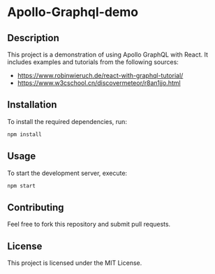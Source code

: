 # Apollo-Graphql-demo

## Description
This project is a demonstration of using Apollo GraphQL with React. It includes examples and tutorials from the following sources:
- https://www.robinwieruch.de/react-with-graphql-tutorial/
- https://www.w3cschool.cn/discovermeteor/r8an1jjo.html

## Installation
To install the required dependencies, run:
```bash
npm install
```

## Usage
To start the development server, execute:
```bash
npm start
```

## Contributing
Feel free to fork this repository and submit pull requests.

## License
This project is licensed under the MIT License.
